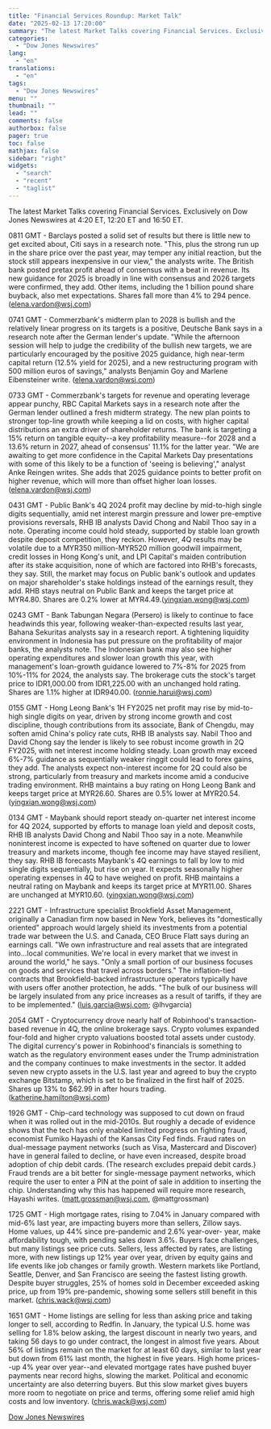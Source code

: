 ```yaml
---
title: "Financial Services Roundup: Market Talk"
date: "2025-02-13 17:20:00"
summary: "The latest Market Talks covering Financial Services. Exclusively on Dow Jones Newswires at 4:20 ET, 12:20 ET and 16:50 ET.0811 GMT - Barclays posted a solid set of results but there is little new to get excited about, Citi says in a research note. \"This, plus the strong run up..."
categories:
  - "Dow Jones Newswires"
lang:
  - "en"
translations:
  - "en"
tags:
  - "Dow Jones Newswires"
menu: ""
thumbnail: ""
lead: ""
comments: false
authorbox: false
pager: true
toc: false
mathjax: false
sidebar: "right"
widgets:
  - "search"
  - "recent"
  - "taglist"
---
```


The latest Market Talks covering Financial Services. Exclusively on Dow Jones Newswires at 4:20 ET, 12:20 ET and 16:50 ET.

0811 GMT - Barclays posted a solid set of results but there is little new to get excited about, Citi says in a research note. "This, plus the strong run up in the share price over the past year, may temper any initial reaction, but the stock still appears inexpensive in our view," the analysts write. The British bank posted pretax profit ahead of consensus with a beat in revenue. Its new guidance for 2025 is broadly in line with consensus and 2026 targets were confirmed, they add. Other items, including the 1 billion pound share buyback, also met expectations. Shares fall more than 4% to 294 pence.(elena.vardon@wsj.com)

0741 GMT - Commerzbank's midterm plan to 2028 is bullish and the relatively linear progress on its targets is a positive, Deutsche Bank says in a research note after the German lender's update. "While the afternoon session will help to judge the credibility of the bullish new targets, we are particularly encouraged by the positive 2025 guidance, high near-term capital return (12.5% yield for 2025), and a new restructuring program with 500 million euros of savings," analysts Benjamin Goy and Marlene Eibensteiner write. (elena.vardon@wsj.com)

0733 GMT - Commerzbank's targets for revenue and operating leverage appear punchy, RBC Capital Markets says in a research note after the German lender outlined a fresh midterm strategy. The new plan points to stronger top-line growth while keeping a lid on costs, with higher capital distributions an extra driver of shareholder returns. The bank is targeting a 15% return on tangible equity--a key profitability measure--for 2028 and a 13.6% return in 2027, ahead of consensus' 11.1% for the latter year. "We are awaiting to get more confidence in the Capital Markets Day presentations with some of this likely to be a function of 'seeing is believing'," analyst Anke Reingen writes. She adds that 2025 guidance points to better profit on higher revenue, which will more than offset higher loan losses. (elena.vardon@wsj.com)

0431 GMT - Public Bank's 4Q 2024 profit may decline by mid-to-high single digits sequentially, amid net interest margin pressure and lower pre-emptive provisions reversals, RHB IB analysts David Chong and Nabil Thoo say in a note. Operating income could hold steady, supported by stable loan growth despite deposit competition, they reckon. However, 4Q results may be volatile due to a MYR350 million-MYR520 million goodwill impairment, credit losses in Hong Kong's unit, and LPI Capital's maiden contribution after its stake acquisition, none of which are factored into RHB's forecasts, they say. Still, the market may focus on Public bank's outlook and updates on major shareholder's stake holdings instead of the earnings result, they add. RHB stays neutral on Public Bank and keeps the target price at MYR4.80. Shares are 0.2% lower at MYR4.49.(yingxian.wong@wsj.com)

0243 GMT - Bank Tabungan Negara (Persero) is likely to continue to face headwinds this year, following weaker-than-expected results last year, Bahana Sekuritas analysts say in a research report. A tightening liquidity environment in Indonesia has put pressure on the profitability of major banks, the analysts note. The Indonesian bank may also see higher operating expenditures and slower loan growth this year, with management's loan-growth guidance lowered to 7%-8% for 2025 from 10%-11% for 2024, the analysts say. The brokerage cuts the stock's target price to IDR1,000.00 from IDR1,225.00 with an unchanged hold rating. Shares are 1.1% higher at IDR940.00. (ronnie.harui@wsj.com)

0155 GMT - Hong Leong Bank's 1H FY2025 net profit may rise by mid-to-high single digits on year, driven by strong income growth and cost discipline, though contributions from its associate, Bank of Chengdu, may soften amid China's policy rate cuts, RHB IB analysts say. Nabil Thoo and David Chong say the lender is likely to see robust income growth in 2Q FY2025, with net interest income holding steady. Loan growth may exceed 6%-7% guidance as sequentially weaker ringgit could lead to forex gains, they add. The analysts expect non-interest income for 2Q could also be strong, particularly from treasury and markets income amid a conducive trading environment. RHB maintains a buy rating on Hong Leong Bank and keeps target price at MYR26.60. Shares are 0.5% lower at MYR20.54. (yingxian.wong@wsj.com)

0134 GMT - Maybank should report steady on-quarter net interest income for 4Q 2024, supported by efforts to manage loan yield and deposit costs, RHB IB analysts David Chong and Nabil Thoo say in a note. Meanwhile noninterest income is expected to have softened on quarter due to lower treasury and markets income, though fee income may have stayed resilient, they say. RHB IB forecasts Maybank's 4Q earnings to fall by low to mid single digits sequentially, but rise on year. It expects seasonally higher operating expenses in 4Q to have weighed on profit. RHB maintains a neutral rating on Maybank and keeps its target price at MYR11.00. Shares are unchanged at MYR10.60. (yingxian.wong@wsj.com)

2221 GMT - Infrastructure specialist Brookfield Asset Management, originally a Canadian firm now based in New York, believes its "domestically oriented" approach would largely shield its investments from a potential trade war between the U.S. and Canada, CEO Bruce Flatt says during an earnings call. "We own infrastructure and real assets that are integrated into...local communities. We're local in every market that we invest in around the world," he says. "Only a small portion of our business focuses on goods and services that travel across borders." The inflation-tied contracts that Brookfield-backed infrastructure operators typically have with users offer another protection, he adds. "The bulk of our business will be largely insulated from any price increases as a result of tariffs, if they are to be implemented." (luis.garcia@wsj.com; @lhvgarcia)

2054 GMT - Cryptocurrency drove nearly half of Robinhood's transaction-based revenue in 4Q, the online brokerage says. Crypto volumes expanded four-fold and higher crypto valuations boosted total assets under custody. The digital currency's power in Robinhood's financials is something to watch as the regulatory environment eases under the Trump administration and the company continues to make investments in the sector. It added seven new crypto assets in the U.S. last year and agreed to buy the crypto exchange Bitstamp, which is set to be finalized in the first half of 2025. Shares up 13% to $62.99 in after hours trading. (katherine.hamilton@wsj.com)

1926 GMT - Chip-card technology was supposed to cut down on fraud when it was rolled out in the mid-2010s. But roughly a decade of evidence shows that the tech has only enabled limited progress on fighting fraud, economist Fumiko Hayashi of the Kansas City Fed finds. Fraud rates on dual-message payment networks (such as Visa, Mastercard and Discover) have in general failed to decline, or have even increased, despite broad adoption of chip debit cards. (The research excludes prepaid debit cards.) Fraud trends are a bit better for single-message payment networks, which require the user to enter a PIN at the point of sale in addition to inserting the chip. Understanding why this has happened will require more research, Hayashi writes. (matt.grossman@wsj.com, @mattgrossman)

1725 GMT - High mortgage rates, rising to 7.04% in January compared with mid-6% last year, are impacting buyers more than sellers, Zillow says. Home values, up 44% since pre-pandemic and 2.6% year-over- year, make affordability tough, with pending sales down 3.6%. Buyers face challenges, but many listings see price cuts. Sellers, less affected by rates, are listing more, with new listings up 12% year over year, driven by equity gains and life events like job changes or family growth. Western markets like Portland, Seattle, Denver, and San Francisco are seeing the fastest listing growth. Despite buyer struggles, 25% of homes sold in December exceeded asking price, up from 19% pre-pandemic, showing some sellers still benefit in this market. (chris.wack@wsj.com)

1651 GMT - Home listings are selling for less than asking price and taking longer to sell, according to Redfin. In January, the typical U.S. home was selling for 1.8% below asking, the largest discount in nearly two years, and taking 56 days to go under contract, the longest in almost five years. About 56% of listings remain on the market for at least 60 days, similar to last year but down from 61% last month, the highest in five years. High home prices--up 4% year over year--and elevated mortgage rates have pushed buyer payments near record highs, slowing the market. Political and economic uncertainty are also deterring buyers. But this slow market gives buyers more room to negotiate on price and terms, offering some relief amid high costs and low inventory. (chris.wack@wsj.com)

[Dow Jones Newswires](https://www.tradingview.com/news/DJN_DN20250213004523:0/)
